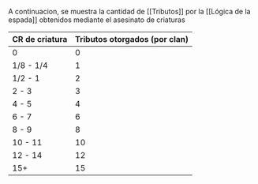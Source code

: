 A continuacion, se muestra la cantidad de [[Tributos]] por la [[Lógica de la espada]] obtenidos mediante el asesinato de criaturas

| CR de criatura | Tributos otorgados (por clan) |
| -------------- | ----------------------------- |
| 0              | 0                             |
| 1/8 - 1/4      | 1                             |
| 1/2 - 1        | 2                             |
| 2 - 3          | 3                             |
| 4 - 5          | 4                             |
| 6 - 7          | 6                             |
| 8 - 9          | 8                             |
| 10 - 11        | 10                            |
| 12 - 14        | 12                            |
| 15+            | 15                            |

